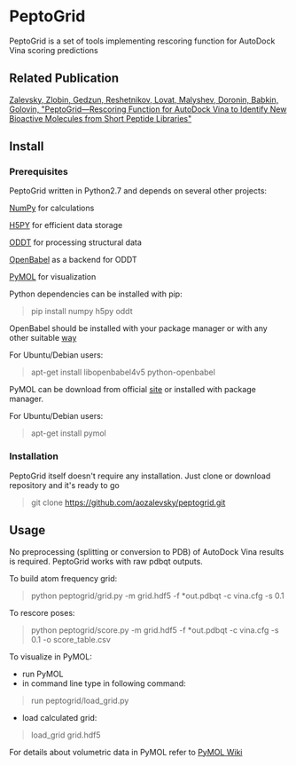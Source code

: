 # PeptoGrid

PeptoGrid is a set of tools implementing rescoring function for AutoDock Vina scoring predictions

## Related Publication

[Zalevsky, Zlobin, Gedzun, Reshetnikov, Lovat, Malyshev, Doronin, Babkin, Golovin, "PeptoGrid—Rescoring Function for AutoDock Vina to Identify New Bioactive Molecules from Short Peptide Libraries"](https://doi.org/10.3390/molecules24020277)

## Install 

### Prerequisites

PeptoGrid written in Python2.7 and depends on several other projects:

[NumPy](http://www.numpy.org/) for calculations

[H5PY](https://www.h5py.org/) for efficient data storage

[ODDT](https://github.com/oddt/oddt) for processing structural data

[OpenBabel](http://openbabel.org/wiki/Main_Page) as a backend for ODDT

[PyMOL](https://pymol.org/2/) for visualization

Python dependencies can be installed with pip:

> pip install numpy h5py oddt

OpenBabel should be installed with your package manager or with any other suitable [way](http://openbabel.org/wiki/Category:Installationhttp://openbabel.org/wiki/Category:Installation)

For Ubuntu/Debian users:

> apt-get install libopenbabel4v5 python-openbabel

PyMOL can be download from official [site](https://pymol.org/2/) or installed with package manager.

For Ubuntu/Debian users:
> apt-get install pymol

### Installation

PeptoGrid itself doesn't require any installation. Just clone or download repository and it's ready to go

> git clone https://github.com/aozalevsky/peptogrid.git

## Usage

No preprocessing (splitting or conversion to PDB) of AutoDock Vina results is required. PeptoGrid works with raw pdbqt outputs.

To build atom frequency grid:
> python peptogrid/grid.py -m grid.hdf5 -f *out.pdbqt -c vina.cfg -s 0.1

To rescore poses:
> python peptogrid/score.py -m grid.hdf5 -f *out.pdbqt -c vina.cfg -s 0.1 -o score_table.csv

To visualize in PyMOL:
* run PyMOL
* in command line type in following command:
> run peptogrid/load_grid.py
* load calculated grid:
> load_grid grid.hdf5

For details about volumetric data in PyMOL refer to [PyMOL Wiki](https://pymolwiki.org/index.php/Volume)
